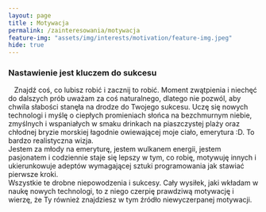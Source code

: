 ```yaml
--- 
layout: page 
title : Motywacja 
permalink: /zainteresowania/motywacja
feature-img: "assets/img/interests/motivation/feature-img.jpeg"
hide: true
---
```


<h3 class="text-success">
Nastawienie jest kluczem do sukcesu
</h3>

<font class="base-font-size">
&nbsp;&nbsp;&nbsp;Znajdź coś, co lubisz robić i zacznij to robić. Moment zwątpienia i niechęć do dalszych prób uważam za coś naturalnego, dlatego nie pozwól, aby chwila słabości stanęła na drodze do Twojego sukcesu. Uczę się nowych technologi i myślę o ciepłych promieniach słońca na bezchmurnym niebie, zmyślnych i wspaniałych w smaku drinkach na piaszczystej plaży oraz chłodnej bryzie morskiej łagodnie owiewającej moje ciało, emerytura :D. To bardzo realistyczna wizja.
<br>
Jestem za młody na emeryturę, jestem wulkanem energii, jestem pasjonatem i codziennie staje się lepszy w tym, co robię, motywuję innych i ukierunkowuje adeptów wymagającej sztuki programowania jak stawiać pierwsze kroki.
<br>
Wszystkie te drobne niepowodzenia i sukcesy. Cały wysiłek, jaki wkładam w naukę nowych technologi, to z niego czerpię prawdziwą motywację i wierzę, że Ty również znajdziesz w tym źródło niewyczerpanej motywacji.
</font>
